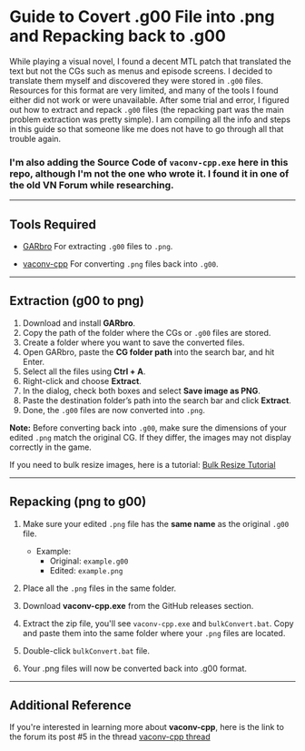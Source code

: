 # Guide to Covert .g00 File into .png and Repacking back to .g00
While playing a visual novel, I found a decent MTL patch that translated the text but not the CGs such as menus and episode screens. I decided to translate them myself and discovered they were stored in `.g00` files. Resources for this format are very limited, and many of the tools I found either did not work or were unavailable. After some trial and error, I figured out how to extract and repack `.g00` files (the repacking part was the main problem extraction was pretty simple). I am compiling all the info and steps in this guide so that someone like me does not have to go through all that trouble again.

### I'm also adding the Source Code of `vaconv-cpp.exe` here in this repo, although I'm not the one who wrote it. I found it in one of the old VN Forum while researching.

---

## Tools Required
- [GARbro](https://github.com/morkt/GARbro)  For extracting `.g00` files to `.png`.

- [vaconv-cpp](https://github.com/user-attachments/files/21976204/vaconv-cpp.zip)  For converting `.png` files back into `.g00`.

---

## Extraction (g00 to png)

1. Download and install **GARbro**.  
2. Copy the path of the folder where the CGs or `.g00` files are stored.  
3. Create a folder where you want to save the converted files.  
4. Open GARbro, paste the **CG folder path** into the search bar, and hit Enter.  
5. Select all the files using **Ctrl + A**.  
6. Right-click and choose **Extract**.  
7. In the dialog, check both boxes and select **Save image as PNG**.  
8. Paste the destination folder’s path into the search bar and click **Extract**.  
9. Done, the `.g00` files are now converted into `.png`.

**Note:** Before converting back into `.g00`, make sure the dimensions of your edited `.png` match the original CG. If they differ, the images may not display correctly in the game.  

If you need to bulk resize images, here is a tutorial: [Bulk Resize Tutorial](https://youtu.be/8ic2BW9Aolo?si=0FYgVFhfIo72Ucbe)

---

## Repacking (png to g00)

1. Make sure your edited `.png` file has the **same name** as the original `.g00` file.  
   - Example:  
     - Original: `example.g00`  
     - Edited: `example.png`  

2. Place all the `.png` files in the same folder.  
3. Download **vaconv-cpp.exe** from the GitHub releases section.
4. Extract the zip file, you'll see `vaconv-cpp.exe` and `bulkConvert.bat`. Copy and paste them into the same folder where your `.png` files are located.
5. Double-click `bulkConvert.bat` file.
6. Your .png files will now be converted back into .g00 format.

---

## Additional Reference

If you're interested in learning more about **vaconv-cpp**, here is the link to the forum its post #5 in the thread
[vaconv-cpp thread](https://forums.fuwanovel.moe/topic/4887-data-extraction-thread/page/21/)
